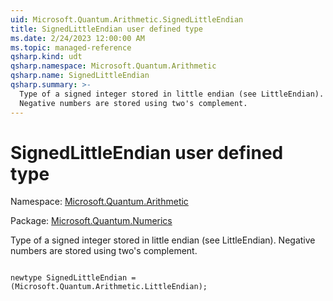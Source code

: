 ```yaml
---
uid: Microsoft.Quantum.Arithmetic.SignedLittleEndian
title: SignedLittleEndian user defined type
ms.date: 2/24/2023 12:00:00 AM
ms.topic: managed-reference
qsharp.kind: udt
qsharp.namespace: Microsoft.Quantum.Arithmetic
qsharp.name: SignedLittleEndian
qsharp.summary: >-
  Type of a signed integer stored in little endian (see LittleEndian).
  Negative numbers are stored using two's complement.
---
```


# SignedLittleEndian user defined type

Namespace: [Microsoft.Quantum.Arithmetic](xref:Microsoft.Quantum.Arithmetic)

Package: [Microsoft.Quantum.Numerics](https://nuget.org/packages/Microsoft.Quantum.Numerics)


Type of a signed integer stored in little endian (see LittleEndian).Negative numbers are stored using two's complement.

```qsharp

newtype SignedLittleEndian = (Microsoft.Quantum.Arithmetic.LittleEndian);
```

